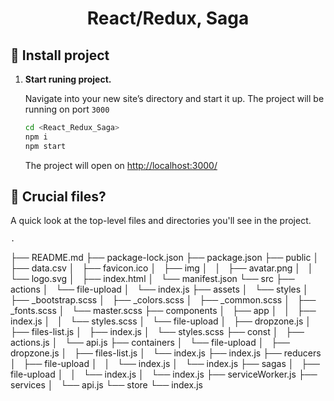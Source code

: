 <h1 align="center">
  React/Redux, Saga
</h1>


## 🍔 Install project

1.  **Start runing project.**

    Navigate into your new site’s directory and start it up. The project will be running on port `3000`

    ```sh
    cd <React_Redux_Saga>
    npm i
    npm start
    ```
    The project will open on [http://localhost:3000/](http://localhost:3000/)
   

## 🙈 Crucial files?

A quick look at the top-level files and directories you'll see in the project.

    .
├── README.md
├── package-lock.json
├── package.json
├── public
│   ├── data.csv
│   ├── favicon.ico
│   ├── img
│   │   ├── avatar.png
│   │   └── logo.svg
│   ├── index.html
│   └── manifest.json
└── src
    ├── actions
    │   └── file-upload
    │       └── index.js
    ├── assets
    │   └── styles
    │       ├── _bootstrap.scss
    │       ├── _colors.scss
    │       ├── _common.scss
    │       ├── _fonts.scss
    │       └── master.scss
    ├── components
    │   ├── app
    │   │   ├── index.js
    │   │   └── styles.scss
    │   └── file-upload
    │       ├── dropzone.js
    │       ├── files-list.js
    │       ├── index.js
    │       └── styles.scss
    ├── const
    │   ├── actions.js
    │   └── api.js
    ├── containers
    │   └── file-upload
    │       ├── dropzone.js
    │       ├── files-list.js
    │       └── index.js
    ├── index.js
    ├── reducers
    │   ├── file-upload
    │   │   └── index.js
    │   └── index.js
    ├── sagas
    │   ├── file-upload
    │   │   └── index.js
    │   └── index.js
    ├── serviceWorker.js
    ├── services
    │   └── api.js
    └── store
        └── index.js
